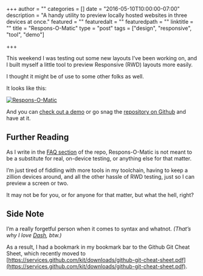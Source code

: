 +++
author = ""
categories = []
date = "2016-05-10T10:00:00-07:00"
description = "A handy utility to preview locally hosted websites in three devices at once."
featured = ""
featuredalt = ""
featuredpath = ""
linktitle = ""
title = "Respons-O-Matic"
type = "post"
tags = ["design", "responsive", "tool", "demo"]

+++

This weekend I was testing out some new layouts I’ve been working on, and I built myself a little tool to preview Responsive (RWD) layouts more easily. 

I thought it might be of use to some other folks as well. 

It looks like this:

[![](/postimg/respons-o-matic/respons-o-matic.png "Respons-O-Matic")](/demo/responsomatic)

And you can [check out a demo](/demo/responsomatic) or go snag the [repository on Github](https://github.com/BenjaminListwon/responsomatic) and have at it.

## Further Reading

As I write in the [FAQ section](https://github.com/BenjaminListwon/responsomatic#faq) of the repo, Respons-O-Matic is not meant to be a substitute for real, on-device testing, or anything else for that matter. 

I’m just tired of fiddling with more tools in my toolchain, having to keep a zillion devices around, and all the other hassle of RWD testing, just so I can preview a screen or two.

It may not be for you, or for anyone for that matter, but what the hell, right?

## Side Note

I’m a really forgetful person when it comes to syntax and whatnot. _(That’s why I love [Dash](https://kapeli.com/dash), btw.)_ 

As a result, I had a bookmark in my bookmark bar to the Github Git Cheat Sheet, which recently moved to [https://services.github.com/kit/downloads/github-git-cheat-sheet.pdf](https://services.github.com/kit/downloads/github-git-cheat-sheet.pdf).
